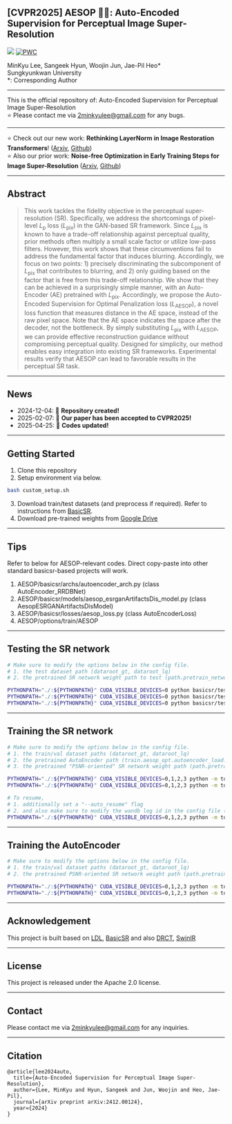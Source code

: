 
## [CVPR2025] AESOP 🦊🍇: Auto-Encoded Supervision for Perceptual Image Super-Resolution 
<a href="https://arxiv.org/abs/2412.00124"><img src="https://img.shields.io/badge/arXiv-2412.00124-%23B31B1B"></a>
[![PWC](https://img.shields.io/endpoint.svg?url=https://paperswithcode.com/badge/auto-encoded-supervision-for-perceptual-image/image-super-resolution-on-div2k-val-4x)](https://paperswithcode.com/sota/image-super-resolution-on-div2k-val-4x?p=auto-encoded-supervision-for-perceptual-image)

MinKyu Lee, Sangeek Hyun, Woojin Jun, Jae-Pil Heo*\
Sungkyunkwan University\
\*: Corresponding Author

------

This is the official repository of: Auto-Encoded Supervision for Perceptual Image Super-Resolution\
⭐ Please contact me via 2minkyulee@gmail.com for any bugs.



------

⭐ Check out our new work: **Rethinking LayerNorm in Image Restoration Transformers**! ([Arxiv](https://arxiv.org/abs/2504.06629), [Github](https://github.com/2minkyulee/Rethinking-LayerNorm-in-Image-Restoration-Transformers))
\
⭐ Also our prior work: **Noise-free Optimization in Early Training Steps for Image Super-Resolution** ([Arxiv](https://arxiv.org/abs/2312.17526), [Github](https://github.com/2minkyulee/Noise-free-Optimization-in-Early-Training-Steps-for-Image-Super-Resolution))

------

## Abstract
> This work tackles the fidelity objective in the perceptual super-resolution (SR). Specifically, we address the shortcomings of pixel-level $L_\text{p}$ loss ($L_\text{pix}$) in the GAN-based SR framework. Since $L_\text{pix}$ is known to have a trade-off relationship against perceptual quality, prior methods often multiply a small scale factor or utilize low-pass filters. However, this work shows that these circumventions fail to address the fundamental factor that induces blurring. Accordingly, we focus on two points: 1) precisely discriminating the subcomponent of $L_\text{pix}$ that contributes to blurring, and 2) only guiding based on the factor that is free from this trade-off relationship. We show that they can be achieved in a surprisingly simple manner, with an Auto-Encoder (AE) pretrained with $L_\text{pix}$. Accordingly, we propose the Auto-Encoded Supervision for Optimal Penalization loss ($L_\text{AESOP}$), a novel loss function that measures distance in the AE space, instead of the raw pixel space. Note that the AE space indicates the space after the decoder, not the bottleneck. By simply substituting $L_\text{pix}$ with $L_\text{AESOP}$, we can provide effective reconstruction guidance without compromising perceptual quality. Designed for simplicity, our method enables easy integration into existing SR frameworks. Experimental results verify that AESOP can lead to favorable results in the perceptual SR task.



------
## News
- 2024-12-04: 🎉 **Repository created!**
- 2025-02-07: 🎉 **Our paper has been accepted to CVPR2025!**  
- 2025-04-25: 🎉 **Codes updated!**

------

## Getting Started
1. Clone this repository
2. Setup environment via below.
```bash
bash custom_setup.sh
```
3. Download train/test datasets (and preprocess if required). Refer to instructions from [BasicSR](https://github.com/XPixelGroup/BasicSR/blob/master/docs/DatasetPreparation.md).
4. Download pre-trained weights from [Google Drive](https://drive.google.com/drive/folders/1eTHcQXD8kI9nK6IjQ8DidA0qJbJZkeZ_?usp=sharing)

------

## Tips
Refer to below for AESOP-relevant codes.
Direct copy-paste into other standard basicsr-based projects will work.

1. AESOP/basicsr/archs/autoencoder_arch.py (class AutoEncoder_RRDBNet)
2. AESOP/basicsr/models/aesop_esrganArtifactsDis_model.py (class AesopESRGANArtifactsDisModel)
3. AESOP/basicsr/losses/aesop_loss.py (class AutoEncoderLoss)
4. AESOP/options/train/AESOP

------

## Testing the SR network
```bash
# Make sure to modify the options below in the config file.
# 1. the test dataset path (dataroot_gt, dataroot_lq) 
# 2. the pretrained SR network weight path to test (path.pretrain_network_g) 

PYTHONPATH="./:${PYTHONPATH}" CUDA_VISIBLE_DEVICES=0 python basicsr/test.py -opt options/test/AESOP/main/test_Synthetic_AESOP_RRDB128.yml
PYTHONPATH="./:${PYTHONPATH}" CUDA_VISIBLE_DEVICES=0 python basicsr/test.py -opt options/test/AESOP/main/test_Synthetic_AESOP_RRDB256.yml
PYTHONPATH="./:${PYTHONPATH}" CUDA_VISIBLE_DEVICES=0 python basicsr/test.py -opt options/test/AESOP/main/test_Synthetic_AESOP_SwinIR256.yml
```
------


## Training the SR network

```bash
# Make sure to modify the options below in the config file.
# 1. the train/val dataset paths (dataroot_gt, dataroot_lq)
# 2. the pretrained AutoEncoder path (train.aesop_opt.autoencoder_load.path), used for the AESOP loss 
# 3. the pretrained "PSNR-oriented" SR network weight path (path.pretrain_network_g), used for initializing the SR network 

PYTHONPATH="./:${PYTHONPATH}" CUDA_VISIBLE_DEVICES=0,1,2,3 python -m torch.distributed.launch --nproc_per_node=4 --master_port=5678 basicsr/train.py -opt options/train/AESOP/train_Synthetic_AESOP_RRDB.yml --launcher pytorch
PYTHONPATH="./:${PYTHONPATH}" CUDA_VISIBLE_DEVICES=0,1,2,3 python -m torch.distributed.launch --nproc_per_node=4 --master_port=5678 basicsr/train.py -opt options/train/AESOP/train_Synthetic_AESOP_SwinIR.yml --launcher pytorch

# To resume,
# 1. additionally set a "--auto_resume" flag
# 2. and also make sure to modify the wandb log id in the config file (wandb.logger.resume_id)
PYTHONPATH="./:${PYTHONPATH}" CUDA_VISIBLE_DEVICES=0,1,2,3 python -m torch.distributed.launch --nproc_per_node=4 --master_port=5678 basicsr/train.py -opt options/train/AESOP/train_Synthetic_AESOP_RRDB.yml --launcher pytorch --auto_resume
```

------


## Training the AutoEncoder

```bash
# Make sure to modify the options below in the config file.
# 1. the train/val dataset paths (dataroot_gt, dataroot_lq)
# 2. the pretrained PSNR-oriented SR network weight path (path.pretrain_network_decoder), used for initializing the decoder 

PYTHONPATH="./:${PYTHONPATH}" CUDA_VISIBLE_DEVICES=0,1,2,3 python -m torch.distributed.launch --nproc_per_node=4 --master_port=5678 basicsr/train.py -opt options/train/AutoEncoder/train_Synthetic_AE_RRDB_LRrecon1.yml --launcher pytorch
PYTHONPATH="./:${PYTHONPATH}" CUDA_VISIBLE_DEVICES=0,1,2,3 python -m torch.distributed.launch --nproc_per_node=4 --master_port=5678 basicsr/train.py -opt options/train/AutoEncoder/train_Realworld_AE_RRDB_DecoderFreeze.yml --launcher pytorch

```


------

## Acknowledgement
This project is built based on [LDL](https://github.com/csjliang/LDL), [BasicSR](https://github.com/XPixelGroup/BasicSR) and also
[DRCT](https://github.com/ming053l/drct),
[SwinIR](https://github.com/cszn/KAIR/tree/master)

------

## License
This project is released under the Apache 2.0 license.

------


## Contact
Please contact me via 2minkyulee@gmail.com for any inquiries.

------
## Citation
```
@article{lee2024auto,
  title={Auto-Encoded Supervision for Perceptual Image Super-Resolution},
  author={Lee, MinKyu and Hyun, Sangeek and Jun, Woojin and Heo, Jae-Pil},
  journal={arXiv preprint arXiv:2412.00124},
  year={2024}
}
```
